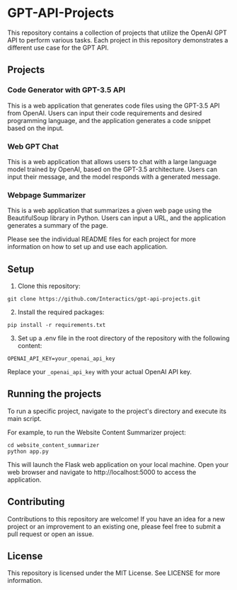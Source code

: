 # GPT-API-Projects

This repository contains a collection of projects that utilize the OpenAI GPT API to perform various tasks. Each project in this repository demonstrates a different use case for the GPT API.

## Projects

### Code Generator with GPT-3.5 API
This is a web application that generates code files using the GPT-3.5 API from OpenAI. Users can input their code requirements and desired programming language, and the application generates a code snippet based on the input.

### Web GPT Chat
This is a web application that allows users to chat with a large language model trained by OpenAI, based on the GPT-3.5 architecture. Users can input their message, and the model responds with a generated message.

### Webpage Summarizer
This is a web application that summarizes a given web page using the BeautifulSoup library in Python. Users can input a URL, and the application generates a summary of the page.

Please see the individual README files for each project for more information on how to set up and use each application.


## Setup

1. Clone this repository:

```
git clone https://github.com/Interactics/gpt-api-projects.git
```

2. Install the required packages:
```
pip install -r requirements.txt
```

3. Set up a .env file in the root directory of the repository with the following content:

```
OPENAI_API_KEY=your_openai_api_key
```
Replace your `_openai_api_key` with your actual OpenAI API key.

## Running the projects

To run a specific project, navigate to the project's directory and execute its main script.

For example, to run the Website Content Summarizer project:

```
cd website_content_summarizer
python app.py
```

This will launch the Flask web application on your local machine. Open your web browser and navigate to http://localhost:5000 to access the application.

## Contributing

Contributions to this repository are welcome! If you have an idea for a new project or an improvement to an existing one, please feel free to submit a pull request or open an issue.

## License

This repository is licensed under the MIT License. See LICENSE for more information.

